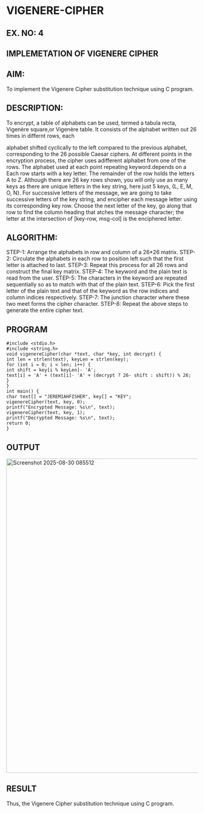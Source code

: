 # VIGENERE-CIPHER
## EX. NO: 4
 

## IMPLEMETATION OF VIGENERE CIPHER
 

## AIM:

To implement the Vigenere Cipher substitution technique using C program.

## DESCRIPTION:

To encrypt, a table of alphabets can be used, termed a tabula recta, Vigenère square,or Vigenère table. It consists of the alphabet written out 26 times in differnt rows, each
 
alphabet shifted cyclically to the left compared to the previous alphabet, corresponding to the 26 possible Caesar ciphers. At different points in the encryption process, the cipher uses adifferent alphabet from one of the rows. The alphabet used at each point repeating keyword.depends on a Each row starts with a key letter. The remainder of the row holds the letters A to Z. Although there are 26 key rows shown, you will only use as many keys as there are unique letters in the key string, here just 5 keys, {L, E, M, O, N}. For successive letters of the message, we are going to take successive letters of the key string, and encipher each message letter using its corresponding key row. Choose the next letter of the key, go along that row to find the column heading that	atches the message character; the letter at the intersection of
[key-row, msg-col] is the enciphered letter.


## ALGORITHM:

STEP-1: Arrange the alphabets in row and column of a 26*26 matrix.
STEP-2: Circulate the alphabets in each row to position left such that the first letter is attached to last.
STEP-3: Repeat this process for all 26 rows and construct the final key matrix.
STEP-4: The keyword and the plain text is read from the user.
STEP-5: The characters in the keyword are repeated sequentially so as to match with that of the plain text.
STEP-6: Pick the first letter of the plain text and that of the keyword as the row indices and column indices respectively.
STEP-7: The junction character where these two meet forms the cipher character.
STEP-8: Repeat the above steps to generate the entire cipher text.


## PROGRAM
```
#include <stdio.h>
#include <string.h>
void vigenereCipher(char *text, char *key, int decrypt) {
int len = strlen(text), keyLen = strlen(key);
for (int i = 0; i < len; i++) {
int shift = key[i % keyLen]- 'A';
text[i] = 'A' + (text[i]- 'A' + (decrypt ? 26- shift : shift)) % 26;
}
}
int main() {
char text[] = "JEREMIAHFISHER", key[] = "KEY";
vigenereCipher(text, key, 0);
printf("Encrypted Message: %s\n", text);
vigenereCipher(text, key, 1);
printf("Decrypted Message: %s\n", text);
return 0;
}
```
## OUTPUT

<img width="1320" height="827" alt="Screenshot 2025-08-30 085512" src="https://github.com/user-attachments/assets/6b646edf-3c46-4988-afc9-b6c8e605fe2d" />

## RESULT

Thus, the Vigenere Cipher substitution technique using C program.
